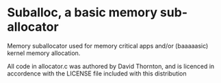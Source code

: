 # Suballoc, a basic memory sub-allocator
Memory suballocator used for memory critical apps and/or (baaaaasic) kernel memory allocation.

All code in allocator.c was authored by David Thornton, and is licenced in accordence with the LICENSE file included with this distribution
